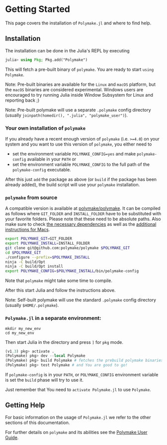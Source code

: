# Getting Started
This page covers the installation of `Polymake.jl` and where to find help.

## Installation

The installation can be done in the Julia's REPL by executing
```julia
julia> using Pkg; Pkg.add("Polymake")
```
This will fetch a pre-built binary of `polymake`. You are ready to start `using Polymake`.

Note: Pre-built binaries are available for the `Linux` and `macOS` platform, but the `macOS` binaries are considered experimental. Windows users are encouraged to try running Julia inside Window Subsystem for Linux and reporting back ;)

Note: Pre-built polymake will use a separate `.polymake` config directory (usually `joinpath(homedir(), ".julia", "polymake_user")`).

### Your own installation of `polymake`

If you already have a recent enough version of `polymake` (i.e. `>=4.0`) on your system and you want to use this version of `polymake`, you either need to
 * set the environment variable `POLYMAKE_CONFIG=yes` and make `polymake-config` available in your `PATH` or
 * set the environment variable `POLYMAKE_CONFIG` to the full path of the `polymake-config` executable.

After this just `add` the package as above (or `build` if the package has been already added), the build script will use your `polymake` installation.

### `polymake` from source

A compatible version is available at [polymake/polymake](https://github.com/polymake/polymake).
It can be compiled as follows where `GIT_FOLDER` and `INSTALL_FOLDER` have to be substituted with your favorite folders. Please note that these need to be absolute paths.
Also make sure to check [the necessary dependencies](https://polymake.org/doku.php/howto/install) as well as the [additional instructions for Macs](https://polymake.org/doku.php/howto/mac).

```sh
export POLYMAKE_GIT=GIT_FOLDER
export POLYMAKE_INSTALL=INSTALL_FOLDER
git clone git@github.com:polymake/polymake $POLYMAKE_GIT
cd $POLYMAKE_GIT
./configure --prefix=$POLYMAKE_INSTALL
ninja -C build/Opt
ninja -C build/Opt install
export POLYMAKE_CONFIG=$POLYMAKE_INSTALL/bin/polymake-config
```
Note that `polymake` might take some time to compile.

After this start Julia and follow the instructions above.

Note: Self-built polymake will use the standard `.polymake` config directory (usually `$HOME/.polymake`).

### `Polymake.jl` in a separate environment:
```
mkdir my_new_env
cd my_new_env
```
Then start Julia in the directory and press `]` for `pkg` mode.
```julia
(v1.3) pkg> activate .
(Polymake) pkg> dev --local Polymake
(Polymake) pkg> build Polymake # fetches the prebuild polymake binaries
(Polymake) pkg> test Polymake # and You are good to go!
```
If `polymake-config` is in your `PATH`, or `POLYMAKE_CONFIG` environment variable is set the `build` phase will try to use it.

Just remember that You need to `activate Polymake.jl` to use `Polymake`.

## Getting Help

For basic information on the usage of `Polymake.jl` we refer to the other sections of this documentation.

For further details on `polymake` and its abilities see the [Polymake User Guide](https://polymake.org/doku.php/user_guide/start).

